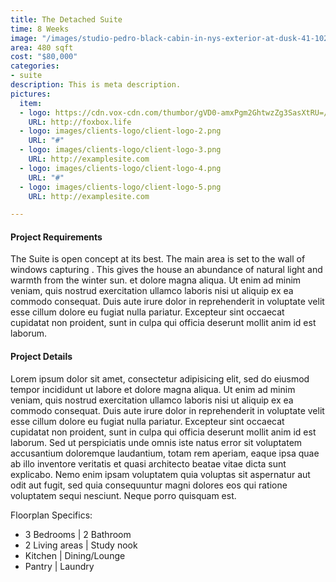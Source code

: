 ```yaml
---
title: The Detached Suite
time: 8 Weeks
image: "/images/studio-pedro-black-cabin-in-nys-exterior-at-dusk-41-1024x1011.jpg"
area: 480 sqft
cost: "$80,000"
categories:
- suite
description: This is meta description.
pictures:
  item:
  - logo: https://cdn.vox-cdn.com/thumbor/gVD0-amxPgm2GhtwzZg3SasXtRU=/0x0:1000x667/920x0/filters:focal(0x0:1000x667):format(webp):no_upscale()/cdn.vox-cdn.com/uploads/chorus_asset/file/19913959/56992_preview_low_4154_1_56992_sc_v2com.jpg
    URL: http://foxbox.life
  - logo: images/clients-logo/client-logo-2.png
    URL: "#"
  - logo: images/clients-logo/client-logo-3.png
    URL: http://examplesite.com
  - logo: images/clients-logo/client-logo-4.png
    URL: "#"
  - logo: images/clients-logo/client-logo-5.png
    URL: http://examplesite.com

---
```

#### Project Requirements

The Suite is open concept at its best. The main area is set to the wall of windows capturing . This gives the house an abundance of natural light and warmth from the winter sun. et dolore magna aliqua. Ut enim ad minim veniam, quis nostrud exercitation ullamco laboris nisi ut aliquip ex ea commodo consequat. Duis aute irure dolor in reprehenderit in voluptate velit esse cillum dolore eu fugiat nulla pariatur. Excepteur sint occaecat cupidatat non proident, sunt in culpa qui officia deserunt mollit anim id est laborum.

#### Project Details

Lorem ipsum dolor sit amet, consectetur adipisicing elit, sed do eiusmod tempor incididunt ut labore et
dolore magna aliqua. Ut enim ad minim veniam, quis nostrud exercitation ullamco laboris nisi ut aliquip ex
ea commodo consequat. Duis aute irure dolor in reprehenderit in voluptate velit esse cillum dolore eu fugiat
nulla pariatur. Excepteur sint occaecat cupidatat non proident, sunt in culpa qui officia deserunt mollit
anim id est laborum. Sed ut perspiciatis unde omnis iste natus error sit voluptatem accusantium doloremque
laudantium, totam rem aperiam, eaque ipsa quae ab illo inventore veritatis et quasi architecto beatae vitae
dicta sunt explicabo. Nemo enim ipsam voluptatem quia voluptas sit aspernatur aut odit aut fugit, sed quia
consequuntur magni dolores eos qui ratione voluptatem sequi nesciunt. Neque porro quisquam est.

Floorplan Specifics:

* 3 Bedrooms | 2 Bathroom
* 2 Living areas | Study nook
* Kitchen | Dining/Lounge
* Pantry | Laundry